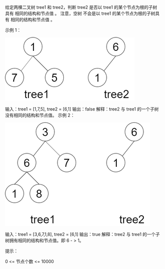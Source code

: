 给定两棵二叉树 tree1 和 tree2，判断 tree2 是否以 tree1 的某个节点为根的子树具有 相同的结构和节点值 。
注意，空树 不会是以 tree1 的某个节点为根的子树具有 相同的结构和节点值 。

示例 1：

![img.png](img.png)

输入：tree1 = [1,7,5], tree2 = [6,1]
输出：false
解释：tree2 与 tree1 的一个子树没有相同的结构和节点值。
示例 2：

![img_1.png](img_1.png)

输入：tree1 = [3,6,7,1,8], tree2 = [6,1]
输出：true
解释：tree2 与 tree1 的一个子树拥有相同的结构和节点值。即 6 - > 1。

提示：

0 <= 节点个数 <= 10000
